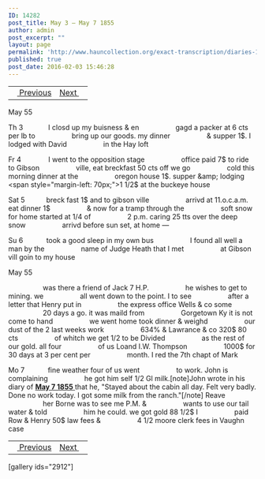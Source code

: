 ```yaml
---
ID: 14282
post_title: May 3 – May 7 1855
author: admin
post_excerpt: ""
layout: page
permalink: 'http://www.hauncollection.org/exact-transcription/diaries-1853-1859/may-3-may-7-1855%e2%80%a8%e2%80%a8/'
published: true
post_date: 2016-02-03 15:46:28
---
```

<table style="width: 100%;" align="center">
<tbody>
<tr>
<td><a href="http://www.hauncollection.org/version-2/diaries-1853-1859/april-29-may-3-1855/"><img src="https://lh3.googleusercontent.com/-EFJpxxNiPNw/VqgtWBCZrMI/AAAAAAAAAFU/WfY4lPFWWkg/s800-Ic42/Soeb-Plain-Arrows-8-10px.png" alt="" width="10" height="10" /> Previous</a></td>
<td style="text-align: right;"><a href="http://www.hauncollection.org/version-2/diaries-1853-1859/may-8-may-12-855/">Next <img src="https://lh3.googleusercontent.com/-67k0cYlpXHw/VqgtWKz1MXI/AAAAAAAAAFU/k9PW_Piyurk/s800-Ic42/Soeb-Plain-Arrows-5-10px.png" alt="" width="10" height="10" /></a></td>
</tr>
</tbody>
</table>
May 55

Th 3             I closd up my buisness &amp; en
<span style="margin-left: 70px;">gagd a packer at 6 cts per lb to
<span style="margin-left: 70px;">bring up our goods. my dinner
<span style="margin-left: 70px;">&amp; supper 1$. I lodged with David
<span style="margin-left: 70px;">in the Hay loft</span></span></span></span>

Fr 4              I went to the opposition stage
<span style="margin-left: 70px;">office paid 7$ to ride to Gibson
<span style="margin-left: 70px;">ville, eat breckfast 50 cts off we go
<span style="margin-left: 70px;">cold this morning dinner at the
<span style="margin-left: 70px;">oregon house 1$. supper &amp; lodging
<span style="margin-left: 70px;">1 1/2$ at the buckeye house</span></span></span></span></span>

Sat 5           breck fast 1$ and to gibson ville
<span style="margin-left: 70px;">arrivd at 11.o.c.a.m. eat dinner 1$
<span style="margin-left: 70px;">&amp; now for a tramp through the
<span style="margin-left: 70px;">soft snow for home started at 1/4 of
<span style="margin-left: 70px;">2 p.m. caring 25 tts over the deep snow
<span style="margin-left: 70px;">arrivd before sun set, at home —</span></span></span></span></span>

Su 6            took a good sleep in my own bus
<span style="margin-left: 70px;">I found all well a man by the
<span style="margin-left: 70px;">name of Judge Heath that I met
<span style="margin-left: 70px;">at Gibson vill goin to my house</span></span></span>

May 55

<span style="margin-left: 70px;">was there a friend of Jack 7 H.P.
<span style="margin-left: 70px;">he wishes to get to mining. we
<span style="margin-left: 70px;">all went down to the point. I to see
<span style="margin-left: 70px;">after a letter that Henry put in
<span style="margin-left: 70px;">the express office Wells &amp; co some
<span style="margin-left: 70px;">20 days a go. it was maild from
<span style="margin-left: 70px;">Gorgetown Ky it is not come to hand
<span style="margin-left: 70px;">we went home took dinner &amp; weighd
<span style="margin-left: 70px;">our dust of the 2 last weeks work
<span style="margin-left: 70px;">634% &amp; Lawrance &amp; co 320$ 80 cts
<span style="margin-left: 70px;">of whitch we get 1/2 to be Divided
<span style="margin-left: 70px;">as the rest of our gold. all four
<span style="margin-left: 70px;">of us Loand I.W. Thompson
<span style="margin-left: 70px;">1000$ for 30 days at 3 per cent per
<span style="margin-left: 70px;">month. I red the 7th chapt of Mark</span></span></span></span></span></span></span></span></span></span></span></span></span></span></span>

Mo 7            fine weather four of us went
<span style="margin-left: 70px;">to work. John is complaining
<span style="margin-left: 70px;">he got him self 1/2 Gl milk.[note]John wrote in his diary of <a href="http://www.hauncollection.org/version-2/version-ii-series-i/may-4-may-10-1855/"><strong>May 7 1855</strong> </a>that he, "Stayed about the cabin all day. Felt very badly. Done no work today. I got some milk from the ranch."[/note] Reave
<span style="margin-left: 70px;">her Borne was to see me P.M. &amp;
<span style="margin-left: 70px;">wants to use our tail water &amp; told
<span style="margin-left: 70px;">him he could. we got gold 88 1/2$ I
<span style="margin-left: 70px;">paid Row &amp; Henry 50$ law fees &amp;
<span style="margin-left: 70px;">4 1/2 moore clerk fees in Vaughn case</span></span></span></span></span></span></span>
<table style="width: 100%;" align="center">
<tbody>
<tr>
<td><a href="http://www.hauncollection.org/version-2/diaries-1853-1859/april-29-may-3-1855/"><img src="https://lh3.googleusercontent.com/-EFJpxxNiPNw/VqgtWBCZrMI/AAAAAAAAAFU/WfY4lPFWWkg/s800-Ic42/Soeb-Plain-Arrows-8-10px.png" alt="" width="10" height="10" /> Previous</a></td>
<td style="text-align: right;"><a href="http://www.hauncollection.org/version-2/diaries-1853-1859/may-8-may-12-855/">Next <img src="https://lh3.googleusercontent.com/-67k0cYlpXHw/VqgtWKz1MXI/AAAAAAAAAFU/k9PW_Piyurk/s800-Ic42/Soeb-Plain-Arrows-5-10px.png" alt="" width="10" height="10" /></a></td>
</tr>
</tbody>
</table>
[gallery ids="2912"]